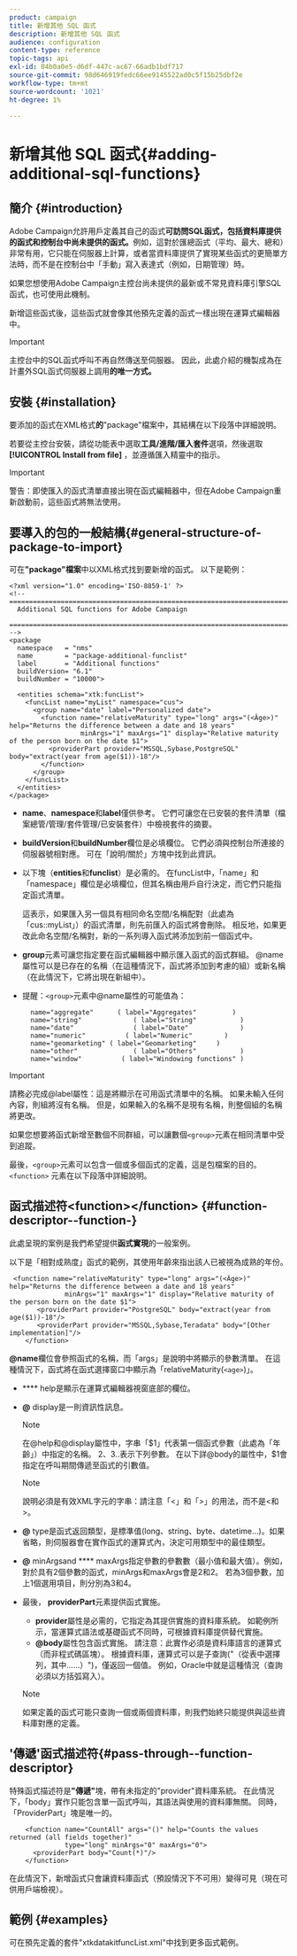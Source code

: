 ```yaml
---
product: campaign
title: 新增其他 SQL 函式
description: 新增其他 SQL 函式
audience: configuration
content-type: reference
topic-tags: api
exl-id: 04b0a0e5-d6df-447c-ac67-66adb1bdf717
source-git-commit: 98d646919fedc66ee9145522ad0c5f15b25dbf2e
workflow-type: tm+mt
source-wordcount: '1021'
ht-degree: 1%

---
```


# 新增其他 SQL 函式{#adding-additional-sql-functions}

## 簡介 {#introduction}

Adobe Campaign允許用戶定義其自己的函式&#x200B;**可訪問SQL函式，包括資料庫提供的函式和控制台中尚未提供的函式。**&#x200B;例如，這對於匯總函式（平均、最大、總和）非常有用，它只能在伺服器上計算，或者當資料庫提供了實現某些函式的更簡單方法時，而不是在控制台中「手動」寫入表達式（例如，日期管理）時。

如果您想使用Adobe Campaign主控台尚未提供的最新或不常見資料庫引擎SQL函式，也可使用此機制。

新增這些函式後，這些函式就會像其他預先定義的函式一樣出現在運算式編輯器中。

>[!IMPORTANT]
>
>主控台中的SQL函式呼叫不再自然傳送至伺服器。 因此，此處介紹的機製成為在計畫外SQL函式伺服器上調用&#x200B;**的唯一方式。**

## 安裝 {#installation}

要添加的函式在XML格式&#x200B;**的**&quot;package&quot;檔案中，其結構在以下段落中詳細說明。

若要從主控台安裝，請從功能表中選取&#x200B;**工具/進階/匯入套件**&#x200B;選項，然後選取&#x200B;**[!UICONTROL Install from file]** ，並遵循匯入精靈中的指示。

>[!IMPORTANT]
>
>警告：即使匯入的函式清單直接出現在函式編輯器中，但在Adobe Campaign重新啟動前，這些函式將無法使用。

## 要導入的包的一般結構{#general-structure-of-package-to-import}

可在&#x200B;**&quot;package&quot;檔案**&#x200B;中以XML格式找到要新增的函式。 以下是範例：

```
<?xml version="1.0" encoding='ISO-8859-1' ?>
<!-- ===========================================================================
  Additional SQL functions for Adobe Campaign
  ========================================================================== -->
<package
  namespace   = "nms"
  name        = "package-additional-funclist"
  label       = "Additional functions"
  buildVersion= "6.1"
  buildNumber = "10000">

  <entities schema="xtk:funcList">
    <funcList name="myList" namespace="cus">
      <group name="date" label="Personalized date">
        <function name="relativeMaturity" type="long" args="(<Âge>)" help="Returns the difference between a date and 18 years"
                  minArgs="1" maxArgs="1" display="Relative maturity of the person born on the date $1">
          <providerPart provider="MSSQL,Sybase,PostgreSQL" body="extract(year from age($1))-18"/>
        </function>
      </group>
    </funcList>
  </entities>
</package>
```

* **name**、**namespace**&#x200B;和&#x200B;**label**&#x200B;僅供參考。 它們可讓您在已安裝的套件清單（檔案總管/管理/套件管理/已安裝套件）中檢視套件的摘要。
* **buildVersion**&#x200B;和&#x200B;**buildNumber**&#x200B;欄位是必填欄位。 它們必須與控制台所連接的伺服器號相對應。 可在「說明/關於」方塊中找到此資訊。
* 以下塊（**entities**&#x200B;和&#x200B;**funclist**）是必需的。 在funcList中，「name」和「namespace」欄位是必填欄位，但其名稱由用戶自行決定，而它們只能指定函式清單。

   這表示，如果匯入另一個具有相同命名空間/名稱配對（此處為「cus::myList」）的函式清單，則先前匯入的函式將會刪除。 相反地，如果更改此命名空間/名稱對，新的一系列導入函式將添加到前一個函式中。

* **group**&#x200B;元素可讓您指定要在函式編輯器中顯示匯入函式的函式群組。 @name屬性可以是已存在的名稱（在這種情況下，函式將添加到考慮的組）或新名稱（在此情況下，它將出現在新組中）。
* 提醒：`<group>`元素中@name屬性的可能值為：

   ```
     name="aggregate"      ( label="Aggregates"         )
     name="string"             ( label="String"           )
     name="date"               ( label="Date"             )
     name="numeric"          ( label="Numeric"        )
     name="geomarketing" ( label="Geomarketing"     )
     name="other"              ( label="Others"           )
     name="window"          ( label="Windowing functions" )
   ```

>[!IMPORTANT]
>
>請務必完成@label屬性：這是將顯示在可用函式清單中的名稱。 如果未輸入任何內容，則組將沒有名稱。 但是，如果輸入的名稱不是現有名稱，則整個組的名稱將更改。

如果您想要將函式新增至數個不同群組，可以讓數個`<group>`元素在相同清單中受到追蹤。

最後，`<group>`元素可以包含一個或多個函式的定義，這是包檔案的目的。 `<function>`   元素在以下段落中詳細說明。

## 函式描述符&lt;function>&lt;/function> {#function-descriptor--function-}

此處呈現的案例是我們希望提供&#x200B;**函式實現**&#x200B;的一般案例。

以下是「相對成熟度」函式的範例，其使用年齡來指出該人已被視為成熟的年份。

```
 <function name="relativeMaturity" type="long" args="(<Âge>)" help="Returns the difference between a date and 18 years"
              minArgs="1" maxArgs="1" display="Relative maturity of the person born on the date $1">
       <providerPart provider="PostgreSQL" body="extract(year from age($1))-18"/>
       <providerPart provider="MSSQL,Sybase,Teradata" body="[Other implementation]"/>
    </function>
```

**@name**&#x200B;欄位會參照函式的名稱，而「args」是說明中將顯示的參數清單。 在這種情況下，函式將在函式選擇窗口中顯示為「relativeMaturity(`<age>`)」。

* **** help是顯示在運算式編輯器視窗底部的欄位。
* **@** display是一則資訊性訊息。

   >[!NOTE]
   >
   >在@help和@display屬性中，字串「$1」代表第一個函式參數（此處為「年齡」）中指定的名稱。 $2、$3..表示下列參數。 在以下詳@body的屬性中，$1會指定在呼叫期間傳遞至函式的引數值。

   >[!NOTE]
   >
   >說明必須是有效XML字元的字串：請注意「&lt;」和「>」的用法，而不是&lt;和>。

* **@** type是函式返回類型，是標準值(long、string、byte、datetime...)。如果省略，則伺服器會在實作函式的運算式內，決定可用類型中的最佳類型。
* **@** minArgsand  **** maxArgs指定參數的參數數（最小值和最大值）。例如，對於具有2個參數的函式，minArgs和maxArgs會是2和2。 若為3個參數，加上1個選用項目，則分別為3和4。
* 最後， **providerPart**&#x200B;元素提供函式實施。

   * **provider**&#x200B;屬性是必需的，它指定為其提供實施的資料庫系統。 如範例所示，當運算式語法或基礎函式不同時，可根據資料庫提供替代實施。
   * **@body**&#x200B;屬性包含函式實施。 請注意：此實作必須是資料庫語言的運算式（而非程式碼區塊）。 根據資料庫，運算式可以是子查詢(&quot;（從表中選擇列，其中……）&quot;)，僅返回一個值。 例如，Oracle中就是這種情況（查詢必須以方括弧寫入）。

   >[!NOTE]
   >
   >如果定義的函式可能只查詢一個或兩個資料庫，則我們始終只能提供與這些資料庫對應的定義。

## &#39;傳遞&#39;函式描述符{#pass-through--function-descriptor}

特殊函式描述符是&#x200B;**&quot;傳遞&quot;**&#x200B;塊，帶有未指定的&quot;provider&quot;資料庫系統。 在此情況下，「body」實作只能包含單一函式呼叫，其語法與使用的資料庫無關。 同時，「ProviderPart」塊是唯一的。

```
    <function name="CountAll" args="()" help="Counts the values returned (all fields together)"
              type="long" minArgs="0" maxArgs="0">
      <providerPart body="Count(*)"/>
    </function>
```

在此情況下，新增函式只會讓資料庫函式（預設情況下不可用）變得可見（現在可供用戶端檢視）。

## 範例 {#examples}

可在預先定義的套件&quot;xtkdatakitfuncList.xml&quot;中找到更多函式範例。

